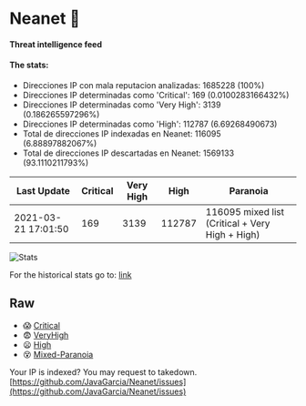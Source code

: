 # Neanet :hocho:
#### Threat intelligence feed
#### The stats:

- Direcciones IP con mala reputacion analizadas: 1685228 (100%)
- Direcciones IP determinadas como 'Critical':  169 (0.0100283166432%)
- Direcciones IP determinadas como 'Very High':  3139 (0.186265597296%)
- Direcciones IP determinadas como 'High':  112787 (6.69268490673)
- Total de direcciones IP indexadas en Neanet:  116095 (6.88897882067%)
- Total de direcciones IP descartadas en Neanet:  1569133 (93.1110211793%)

| Last Update | Critical | Very High | High | Paranoia |
| --- | --- | --- | --- | --- |
| 2021-03-21 17:01:50 | 169 | 3139 | 112787 | 116095 mixed list (Critical + Very High + High)|

![Stats](https://docs.google.com/spreadsheets/d/e/2PACX-1vSnaNMIXVabIpDJjufMlzH7poXnshF3mgd8Is1g9ytUEzVsP5my4Trn8f-xkoLLQ38xpL3HtmUexLo6/pubchart?oid=501124687&format=image)

For the historical stats go to: [link](/stats.csv)
## Raw
- :scream: [Critical](https://raw.githubusercontent.com/JavaGarcia/Neanet/master/blacklists/neanet_critical.txt)
- :fearful: [VeryHigh](https://raw.githubusercontent.com/JavaGarcia/Neanet/master/blacklists/neanet_veryHigh.txtt)
- :frowning: [High](https://raw.githubusercontent.com/JavaGarcia/Neanet/master/blacklists/neanet_high.txt)
- :dizzy_face: [Mixed-Paranoia](https://raw.githubusercontent.com/JavaGarcia/Neanet/master/blacklists/neanet_all.txt)


Your IP is indexed? You may request to takedown. [https://github.com/JavaGarcia/Neanet/issues](https://github.com/JavaGarcia/Neanet/issues)





































































































































































































































































































































































































































































































































































































































































































































































































































































































































































































































































































































































































































































































































































































































































































































































































































































































































































































































































































































































































































































































































































































































































































































































































































































































































































































































































































































































































































































































































































































































































































































































































































































































































































































































































































































































































































































































































































































































































































































































































































































































































































































































































































































































































































































































































































































































































































































































































































































































































































































































































































































































































































